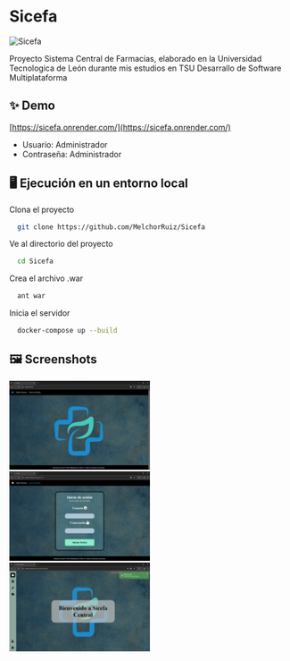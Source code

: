 
# Sicefa

![Sicefa](https://socialify.git.ci/MelchorRuiz/Sicefa/image?description=1&font=Rokkitt&language=1&name=1&owner=1&pattern=Solid&theme=Auto)

Proyecto Sistema Central de Farmacias, elaborado en la Universidad Tecnologica de León durante mis estudios en TSU Desarrallo de Software Multiplataforma


## ✨ Demo

[https://sicefa.onrender.com/](https://sicefa.onrender.com/)

- Usuario: Administrador
- Contraseña: Administrador


## 🖥️ Ejecución en un entorno local

Clona el proyecto

```bash
  git clone https://github.com/MelchorRuiz/Sicefa
```

Ve al directorio del proyecto

```bash
  cd Sicefa
```

Crea el archivo .war

```bash
  ant war
```

Inicia el servidor

```bash
  docker-compose up --build
```


## 🖼️ Screenshots

<img src="./screenshots/img_1.png" style="height: 50%; width:50%;">
<img src="./screenshots/img_2.png" style="height: 50%; width:50%;">
<img src="./screenshots/img_3.png" style="height: 50%; width:50%;">

